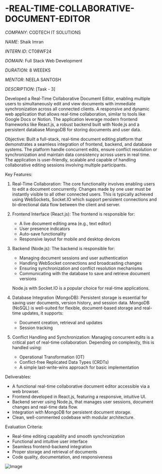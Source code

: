# -REAL-TIME-COLLABORATIVE-DOCUMENT-EDITOR

*COMPANY*: CODTECH IT SOLUTIONS

*NAME*: Shaik Imran

*INTERN ID*: CT08WF24

*DOMAIN*: Full Stack Web Development

*DURATION*: 8 WEEEKS

*MENTOR*: NEELA SANTOSH

*DESCRIPTION*: [Task - 3]

Developed a Real-Time Collaborative Document Editor, enabling multiple users to simultaneously edit and view documents with immediate synchronization across all connected clients. A responsive and dynamic web application that allows real-time collaboration, similar to tools like Google Docs or Notion. The application leverage modern frontend frameworks like React.js, a robust backend built with Node.js and a persistent database MongoDB for storing documents and user data.

Objective:
Built a full-stack, real-time document editing platform that demonstrates a seamless integration of frontend, backend, and database systems. The platform handle concurrent edits, ensure conflict resolution or synchronization and maintain data consistency across users in real time. The application is user-friendly, scalable and capable of handling collaborative editing sessions involving multiple participants.

Key Features:

1. Real-Time Collaboration:
   The core functionality involves enabling users to edit a document concurrently. Changes made by one user must be instantly visible to all other connected users. This is typically achieved using WebSockets, Socket.IO which support persistent connections and bi-directional data flow between the client and server.

2. Frontend Interface (React.js):
   The frontend is responsible for:

   * A live document editing area (e.g., text editor)
   * User presence indicators
   * Auto-save functionality
   * Responsive layout for mobile and desktop devices

3. Backend (Node.js):
   The backend is responsible for:

   * Managing document sessions and user authentication
   * Handling WebSocket connections and broadcasting changes
   * Ensuring synchronization and conflict resolution mechanisms
   * Communicating with the database to save and retrieve document versions

   Node.js with Socket.IO is a popular choice for real-time applications.

4. Database Integration (MongoDB):
   Persistent storage is essential for saving user documents, version history, and session data. MongoDB (NoSQL) is well-suited for flexible, document-based storage and real-time updates, it supports:

   * Document creation, retrieval and updates
   * Session tracking

6. Conflict Handling and Synchronization:
   Managing concurrent edits is a critical part of real-time collaboration. Depending on complexity, this is handled using:

   * Operational Transformation (OT)
   * Conflict-free Replicated Data Types (CRDTs)
   * A simple last-write-wins approach for basic implementation

Deliverables:

* A functional real-time collaborative document editor accessible via a web browser.
* Frontend developed in React.js, featuring a responsive, intuitive UI.
* Backend server using Node.js, that manages user sessions, document changes and real-time data flow.
* Integration with MongoDB for persistent document storage.
* Clean, well-commented codebase with modular architecture.

Evaluation Criteria:

* Real-time editing capability and smooth synchronization
* Functional and intuitive user interface
* Seamless frontend-backend integration
* Proper storage and retrieval of documents
* Code quality, documentation, and responsiveness


![Image](https://github.com/user-attachments/assets/a4785141-aab2-42d5-a97c-74951b97be58)


